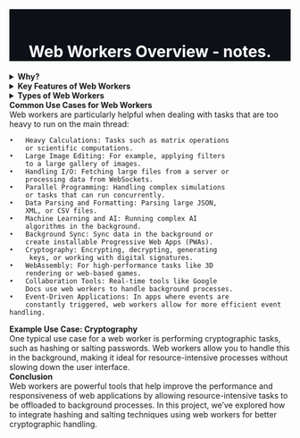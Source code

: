 <div style="text-align: center; background-color: #0D1117; padding-top: 20px;">
  <h1 style="color: #FFFFFF">
    Web Workers Overview - notes.
  </h1>
</div>

<details>
  <summary style="font-weight: bold">Why?</summary>
  Web Workers allow you to run tasks in the background without interrupting the main event loop. They are especially useful for handling heavy computations or I/O-bound tasks. In today’s lecture, for example, we used Amiibo to fetch data with a web worker.
</details>


<details>
  <summary style="font-weight: bold">Key Features of Web Workers</summary>
  •	    Concurrency: Perform heavy tasks in the background 
        without disrupting the UI.
	•	Isolated Context: Web workers run in a separate 
         environment, making them ideal for handling tasks independently.
	•	Communication via Messaging: Web workers use 
        postMessage to send messages between workers, allowing systems to communicate between different sides of the application.
	•	Scalability with Multiple Workers: You can have 
         multiple workers running simultaneously, and even add service workers for additional background tasks.
</details>

<details>
  <summary style="font-weight: bold">Types of Web Workers</summary>
    1.	Dedicated Workers: Run within a single script and 
        cannot be shared between different scripts.
	2.	Shared Workers: Can be shared between different 
        scripts or browser windows.
	3.	Service Workers: Usually used to handle tasks in the 
        background, like caching or handling network requests.
</details>



<summary style="font-weight: bold">Common Use Cases for Web Workers</summary>
	Web workers are particularly helpful when dealing with tasks that are too heavy to run on the main thread:

	•	Heavy Calculations: Tasks such as matrix operations 
        or scientific computations.
	•	Large Image Editing: For example, applying filters 
        to a large gallery of images.
	•	Handling I/O: Fetching large files from a server or 
        processing data from WebSockets.
	•	Parallel Programming: Handling complex simulations 
        or tasks that can run concurrently.
	•	Data Parsing and Formatting: Parsing large JSON, 
        XML, or CSV files.
	•	Machine Learning and AI: Running complex AI 
        algorithms in the background.
	•	Background Sync: Sync data in the background or 
        create installable Progressive Web Apps (PWAs).
	•	Cryptography: Encrypting, decrypting, generating
         keys, or working with digital signatures.
	•	WebAssembly: For high-performance tasks like 3D 
        rendering or web-based games.
	•	Collaboration Tools: Real-time tools like Google 
        Docs use web workers to handle background processes.
	•	Event-Driven Applications: In apps where events are 
        constantly triggered, web workers allow for more efficient event handling.
</details>

<summary style="font-weight: bold">Example Use Case: Cryptography</summary>
One typical use case for a web worker is performing cryptographic tasks, such as hashing or salting passwords. Web workers allow you to handle this in the background, making it ideal for resource-intensive processes without slowing down the user interface.
</details>

<summary style="font-weight: bold">Conclusion</summary>
Web workers are powerful tools that help improve the performance and responsiveness of web applications by allowing resource-intensive tasks to be offloaded to background processes. In this project, we’ve explored how to integrate hashing and salting techniques using web workers for better cryptographic handling.
</details>
